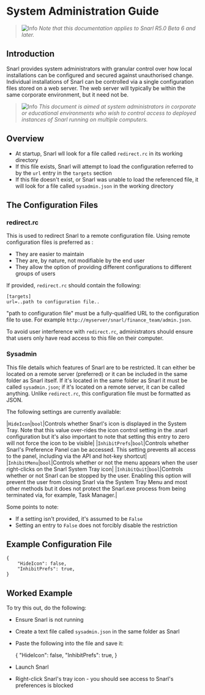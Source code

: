 # System Administration Guide

> ![Info](http://fullphat.net/docs/icons/info.png) _Note that this documentation applies to Snarl R5.0 Beta 6 and later._

## Introduction

Snarl provides system administrators with granular control over how local installations can be configured and secured against unauthorised change.  Individual installations of Snarl can be controlled via a single configuration files stored on a web server.  The web server will typically be within the same corporate environment, but it need not be.

> ![Info](http://fullphat.net/docs/icons/info.png) _This document is aimed at system administrators in corporate or educational environments who wish to control access to deployed instances of Snarl running on multiple computers._


## Overview

* At startup, Snarl wll look for a file called `redirect.rc` in its working directory
* If this file exists, Snarl will attempt to load the configuration referred to by the `url` entry in the `targets` section
* If this file doesn't exist, or Snarl was unable to load the referenced file, it will look for a file called `sysadmin.json` in the working directory

## The Configuration Files

### redirect.rc

This is used to redirect Snarl to a remote configuration file.  Using remote configuration files is preferred as :

* They are easier to maintain
* They are, by nature, not modifiable by the end user
* They allow the option of providing different configurations to different groups of users

If provided, `redirect.rc` should contain the following:

    [targets]
    url=..path to configuration file..

"path to configuration file" must be a fully-qualified URL to the configuration file to use.  For example `http://myserver/snarl/finance_team/admin.json`.

To avoid user interference with `redirect.rc`, administrators should ensure that users only have read access to this file on their computer.

### Sysadmin

This file details which features of Snarl are to be restricted.  It can either be located on a remote server (preferred) or it can be included in the same folder as Snarl itself.  If it's located in the same folder as Snarl it must be called `sysadmin.json`; if it's located on a remote server, it can be called anything.  Unlike `redirect.rc`, this configuration file must be formatted as JSON.

The following settings are currently available:

|`HideIcon`|`bool`|Controls whether Snarl's icon is displayed in the System Tray. Note that this value over-rides the icon control setting in the .snarl configuration but it's also important to note that setting this entry to zero will not force the icon to be visible|
|`InhibitPrefs`|`bool`|Controls whether Snarl's Preference Panel can be accessed. This setting prevents all access to the panel, including via the API and hot-key shortcut|
|`InhibitMenu`|`bool`|Controls whether or not the menu appears when the user right-clicks on the Snarl System Tray icon|
|`InhibitQuit`|`bool`|Controls whether or not Snarl can be stopped by the user. Enabling this option will prevent the user from closing Snarl via the System Tray Menu and most other methods but it does not protect the Snarl.exe process from being terminated via, for example, Task Manager.|

Some points to note:

* If a setting isn't provided, it's assumed to be `False`
* Setting an entry to `False` does not forcibly disable the restriction

## Example Configuration File

    {
        "HideIcon": false,
        "InhibitPrefs": true,
    }


## Worked Example

To try this out, do the following:

* Ensure Snarl is not running
* Create a text file called `sysadmin.json` in the same folder as Snarl
* Paste the following into the file and save it:

    {
        "HideIcon": false,
        "InhibitPrefs": true,
    }

* Launch Snarl
* Right-click Snarl's tray icon - you should see access to Snarl's preferences is blocked
